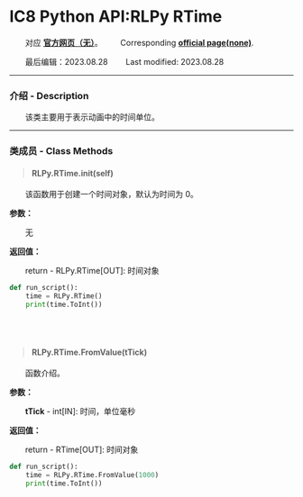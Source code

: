 # IC8 Python API:RLPy RTime
&emsp;&emsp;对应 [**官方网页（无）**](https://wiki.reallusion.com/IC_Python_API:RLPy_RTime)。
&ensp;&ensp;&ensp;&ensp;Corresponding [**official page(none)**](https://wiki.reallusion.com/IC_Python_API:RLPy_RTime).

&emsp;&emsp;最后编辑：2023.08.28
&ensp;&ensp;&ensp;&ensp;Last modified: 2023.08.28
___
### 介绍 - Description
&emsp;&emsp;该类主要用于表示动画中的时间单位。
___
### 类成员 - Class Methods
> #### **RLPy.RTime.__init__(self)**
&emsp;&emsp;该函数用于创建一个时间对象，默认为时间为 0。

**参数：**

&emsp;&emsp;无

**返回值：**

&emsp;&emsp;return - RLPy.RTime[OUT]: 时间对象

``` python {.line-numbers}
def run_script():
    time = RLPy.RTime()
    print(time.ToInt())
```

</br>
</br>

> #### **RLPy.RTime.FromValue(tTick)**
&emsp;&emsp;函数介绍。

**参数：**

&emsp;&emsp;**tTick** - int[IN]: 时间，单位毫秒

**返回值：**

&emsp;&emsp;return - RTime[OUT]: 时间对象

``` python {.line-numbers}
def run_script():
    time = RLPy.RTime.FromValue(1000)
    print(time.ToInt())
```
